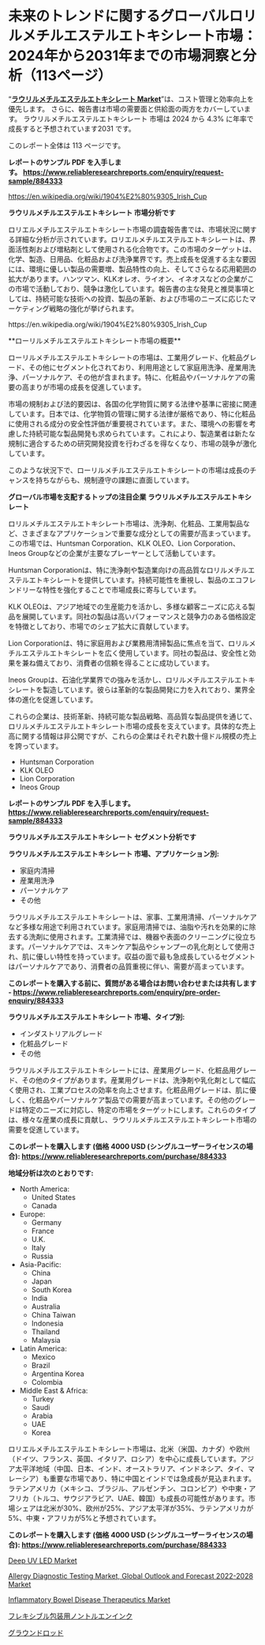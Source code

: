 <p><h1>未来のトレンドに関するグローバルロリルメチルエステルエトキシレート市場：2024年から2031年までの市場洞察と分析（113ページ）</h1></p><p>&ldquo;<strong><a href="https://www.reliableresearchreports.com/lauryl-methyl-ester-ethoxylate-r884333">ラウリルメチルエステルエトキシレート Market</a></strong>&rdquo;は、コスト管理と効率向上を優先します。 さらに、報告書は市場の需要面と供給面の両方をカバーしています。 ラウリルメチルエステルエトキシレート 市場は 2024 から 4.3% に年率で成長すると予想されています2031 です。</p>
<p>このレポート全体は 113 ページです。</p>
<p><strong>レポートのサンプル PDF を入手します。&nbsp;<a href="https://www.reliableresearchreports.com/enquiry/request-sample/884333">https://www.reliableresearchreports.com/enquiry/request-sample/884333</a></strong></p>
<p><a href="https://en.wikipedia.org/wiki/1904%E2%80%9305_Irish_Cup">https://en.wikipedia.org/wiki/1904%E2%80%9305_Irish_Cup</a></p>
<p><strong>ラウリルメチルエステルエトキシレート 市場分析です</strong></p>
<p><p>ロリエルメチルエステルエトキシレート市場の調査報告書では、市場状況に関する詳細な分析が示されています。ロリエルメチルエステルエトキシレートは、界面活性剤および増粘剤として使用される化合物です。この市場のターゲットは、化学、製造、日用品、化粧品および洗浄業界です。売上成長を促進する主な要因には、環境に優しい製品の需要増、製品特性の向上、そしてさらなる応用範囲の拡大があります。ハンツマン、KLKオレオ、ライオン、イネオスなどの企業がこの市場で活動しており、競争は激化しています。報告書の主な発見と推奨事項としては、持続可能な技術への投資、製品の革新、および市場のニーズに応じたマーケティング戦略の強化が挙げられます。</p></p>
<p>https://en.wikipedia.org/wiki/1904%E2%80%9305_Irish_Cup</p>
<p><p>**ローリルメチルエステルエトキシレート市場の概要**</p><p>ローリルメチルエステルエトキシレートの市場は、工業用グレード、化粧品グレード、その他にセグメント化されており、利用用途として家庭用洗浄、産業用洗浄、パーソナルケア、その他が含まれます。特に、化粧品やパーソナルケアの需要の高まりが市場の成長を促進しています。</p><p>市場の規制および法的要因は、各国の化学物質に関する法律や基準に密接に関連しています。日本では、化学物質の管理に関する法律が厳格であり、特に化粧品に使用される成分の安全性評価が重要視されています。また、環境への影響を考慮した持続可能な製品開発も求められています。これにより、製造業者は新たな規制に適合するための研究開発投資を行わざるを得なくなり、市場の競争が激化しています。</p><p>このような状況下で、ローリルメチルエステルエトキシレートの市場は成長のチャンスを持ちながらも、規制遵守の課題に直面しています。</p></p>
<p><strong>グローバル市場を支配するトップの注目企業 ラウリルメチルエステルエトキシレート</strong></p>
<p><p>ロリルメチルエステルエトキシレート市場は、洗浄剤、化粧品、工業用製品など、さまざまなアプリケーションで重要な成分としての需要が高まっています。この市場では、Huntsman Corporation、KLK OLEO、Lion Corporation、Ineos Groupなどの企業が主要なプレーヤーとして活動しています。</p><p>Huntsman Corporationは、特に洗浄剤や製造業向けの高品質なロリルメチルエステルエトキシレートを提供しています。持続可能性を重視し、製品のエコフレンドリーな特性を強化することで市場成長に寄与しています。</p><p>KLK OLEOは、アジア地域での生産能力を活かし、多様な顧客ニーズに応える製品を展開しています。同社の製品は高いパフォーマンスと競争力のある価格設定を特徴としており、市場でのシェア拡大に貢献しています。</p><p>Lion Corporationは、特に家庭用および業務用清掃製品に焦点を当て、ロリルメチルエステルエトキシレートを広く使用しています。同社の製品は、安全性と効果を兼ね備えており、消費者の信頼を得ることに成功しています。</p><p>Ineos Groupは、石油化学業界での強みを活かし、ロリルメチルエステルエトキシレートを製造しています。彼らは革新的な製品開発に力を入れており、業界全体の進化を促進しています。</p><p>これらの企業は、技術革新、持続可能な製品戦略、高品質な製品提供を通じて、ロリルメチルエステルエトキシレート市場の成長を支えています。具体的な売上高に関する情報は非公開ですが、これらの企業はそれぞれ数十億ドル規模の売上を誇っています。</p></p>
<p><ul><li>Huntsman Corporation</li><li>KLK OLEO</li><li>Lion Corporation</li><li>Ineos Group</li></ul></p>
<p><strong>レポートのサンプル PDF を入手します。 <a href="https://www.reliableresearchreports.com/enquiry/request-sample/884333">https://www.reliableresearchreports.com/enquiry/request-sample/884333</a></strong></p>
<p><strong>ラウリルメチルエステルエトキシレート セグメント分析です</strong></p>
<p><strong>ラウリルメチルエステルエトキシレート 市場、アプリケーション別:</strong></p>
<p><ul><li>家庭内清掃</li><li>産業用洗浄</li><li>パーソナルケア</li><li>その他</li></ul></p>
<p><p>ラウリルメチルエステルエトキシレートは、家事、工業用清掃、パーソナルケアなど多様な用途で利用されています。家庭用清掃では、油脂や汚れを効果的に除去する洗剤に使用されます。工業清掃では、機器や表面のクリーニングに役立ちます。パーソナルケアでは、スキンケア製品やシャンプーの乳化剤として使用され、肌に優しい特性を持っています。収益の面で最も急成長しているセグメントはパーソナルケアであり、消費者の品質重視に伴い、需要が高まっています。</p></p>
<p><strong>このレポートを購入する前に、質問がある場合はお問い合わせまたは共有します - <a href="https://www.reliableresearchreports.com/enquiry/pre-order-enquiry/884333">https://www.reliableresearchreports.com/enquiry/pre-order-enquiry/884333</a></strong></p>
<p><strong>ラウリルメチルエステルエトキシレート 市場、タイプ別:</strong></p>
<p><ul><li>インダストリアルグレード</li><li>化粧品グレード</li><li>その他</li></ul></p>
<p><p>ラウリルメチルエステルエトキシレートには、産業用グレード、化粧品用グレード、その他のタイプがあります。産業用グレードは、洗浄剤や乳化剤として幅広く使用され、工業プロセスの効率を向上させます。化粧品用グレードは、肌に優しく、化粧品やパーソナルケア製品での需要が高まっています。その他のグレードは特定のニーズに対応し、特定の市場をターゲットにします。これらのタイプは、様々な産業の成長に貢献し、ラウリルメチルエステルエトキシレート市場の需要を促進しています。</p></p>
<p><strong>このレポートを購入します (価格 4000 USD (シングルユーザーライセンスの場合): <a href="https://www.reliableresearchreports.com/purchase/884333">https://www.reliableresearchreports.com/purchase/884333</a></strong></p>
<p><strong>地域分析は次のとおりです:</strong></p>
<p><ul>
    <li>
        North America:
        <ul>
            <li>United States</li>
            <li>Canada</li>
        </ul>
    </li>
    <li>
        Europe:
        <ul>
            <li>Germany</li>
            <li>France</li>
            <li>U.K.</li>
            <li>Italy</li>
            <li>Russia</li>
        </ul>
    </li>
    <li>
        Asia-Pacific:
        <ul>
            <li>China</li>
            <li>Japan</li>
            <li>South Korea</li>
            <li>India</li>
            <li>Australia</li>
            <li>China Taiwan</li>
            <li>Indonesia</li>
            <li>Thailand</li>
            <li>Malaysia</li>
        </ul>
    </li>
    <li>
        Latin America:
        <ul>
            <li>Mexico</li>
            <li>Brazil</li>
            <li>Argentina Korea</li>
            <li>Colombia</li>
        </ul>
    </li>
    <li>
        Middle East & Africa:
        <ul>
            <li>Turkey</li>
            <li>Saudi</li>
            <li>Arabia</li>
            <li>UAE</li>
            <li>Korea</li>
        </ul>
    </li>
    </ul></p>
<p><p>ロリエルメチルエステルエトキシレート市場は、北米（米国、カナダ）や欧州（ドイツ、フランス、英国、イタリア、ロシア）を中心に成長しています。アジア太平洋地域（中国、日本、インド、オーストラリア、インドネシア、タイ、マレーシア）も重要な市場であり、特に中国とインドでは急成長が見込まれます。ラテンアメリカ（メキシコ、ブラジル、アルゼンチン、コロンビア）や中東・アフリカ（トルコ、サウジアラビア、UAE、韓国）も成長の可能性があります。市場シェアは北米が30%、欧州が25%、アジア太平洋が35%、ラテンアメリカが5%、中東・アフリカが5%と予想されています。</p></p>
<p><strong>このレポートを購入します (価格 4000 USD (シングルユーザーライセンスの場合): <a href="https://www.reliableresearchreports.com/purchase/884333">https://www.reliableresearchreports.com/purchase/884333</a></strong></p>
<p><p><a href="https://www.linkedin.com/pulse/global-deep-uv-led-market-sector2024-2031-metrics-strategic-bllue?trackingId=VuJneUsmRnqjW1HUhOhDhw%3D%3D">Deep UV LED Market</a></p><p><a href="https://github.com/vimar16th/Market-Research-Report-List-6/blob/main/allergy-diagnostic-testing-market-global-outlook-and-forecast-2022-2028-market.md">Allergy Diagnostic Testing Market, Global Outlook and Forecast 2022-2028 Market</a></p><p><a href="https://issuu.com/reportprime-2/docs/inflammatory-bowel-disease-therapeu_6c3d15c229973d">Inflammatory Bowel Disease Therapeutics Market</a></p><p><a href="https://github.com/mohamedbakry57/Market-Research-Report-List-6/blob/main/562508687478.md">フレキシブル包装用ノントルエンインク</a></p><p><a href="https://medium.com/@gregoriookeefe2023/%E6%8E%A5%E5%9C%B0%E6%A3%92%E5%B8%82%E5%A0%B4%E4%BA%88%E6%B8%AC-%E3%83%9E%E3%83%BC%E3%82%B1%E3%83%83%E3%83%88%E3%83%88%E3%83%AC%E3%83%B3%E3%83%89%E3%81%8A%E3%82%88%E3%81%B3%E5%BD%B1%E9%9F%BF%E5%88%86%E6%9E%90-2024%E5%B9%B4-2031%E5%B9%B4-1983bd6c73e1">グラウンドロッド</a></p></p>
